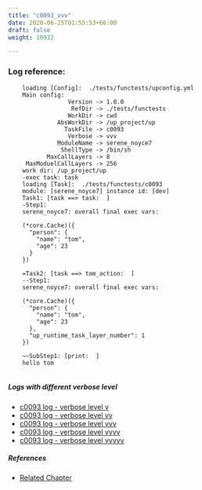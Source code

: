 ```yaml
---
title: "c0093_vvv"
date: 2020-06-25T01:55:53+66:00
draft: false
weight: 10932

---
```


### Log reference: <no value>

```
    loading [Config]:  ./tests/functests/upconfig.yml
    Main config:
                 Version -> 1.0.0
                  RefDir -> ./tests/functests
                 WorkDir -> cwd
              AbsWorkDir -> /up_project/up
                TaskFile -> c0093
                 Verbose -> vvv
              ModuleName -> serene_noyce7
               ShellType -> /bin/sh
           MaxCallLayers -> 8
     MaxModuelCallLayers -> 256
    work dir: /up_project/up
    -exec task: task
    loading [Task]:  ./tests/functests/c0093
    module: [serene_noyce7] instance id: [dev]
    Task1: [task ==> task:  ]
    -Step1:
    serene_noyce7: overall final exec vars:
    
    (*core.Cache)({
      "person": {
        "name": "tom",
        "age": 23
      }
    })
    
    =Task2: [task ==> tom_action:  ]
    --Step1:
    serene_noyce7: overall final exec vars:
    
    (*core.Cache)({
      "person": {
        "name": "tom",
        "age": 23
      },
      "up_runtime_task_layer_number": 1
    })
    
    ~~SubStep1: [print:  ]
    hello tom
    
```

##### Logs with different verbose level
* [c0093 log - verbose level v](../../logs/c0093_v)
* [c0093 log - verbose level vv](../../logs/c0093_vv)
* [c0093 log - verbose level vvv](../../logs/c0093_vvv)
* [c0093 log - verbose level vvvv](../../logs/c0093_vvvv)
* [c0093 log - verbose level vvvvv](../../logs/c0093_vvvvv)

##### References
* [Related Chapter](../../flow-controll/c0093)

